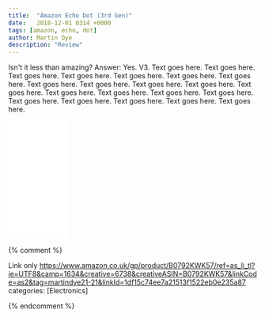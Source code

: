 ```yaml
---
title:  "Amazon Echo Dot (3rd Gen)"
date:   2018-12-01 0314 +0000
tags: [amazon, echo, dot]
author: Martin Dye
description: "Review"
---
```



Isn't it less than amazing? Answer: Yes. V3.
Text goes here. Text goes here. Text goes here. Text goes here.
 Text goes here. Text goes here. Text goes here. Text goes here. Text goes here. Text goes here. Text goes here. Text goes here. Text goes here. Text goes here. Text goes here. Text goes here. Text goes here. Text goes here. Text goes here. Text goes here. Text goes here. 

<iframe style="width:120px;height:240px;" marginwidth="0" marginheight="0" scrolling="no" frameborder="0" src="//ws-eu.amazon-adsystem.com/widgets/q?ServiceVersion=20070822&OneJS=1&Operation=GetAdHtml&MarketPlace=GB&source=ac&ref=tf_til&ad_type=product_link&tracking_id=martindye21-21&marketplace=amazon&region=GB&placement=B0792KWK57&asins=B0792KWK57&linkId=c9a05e2eaf1861d93a41c96d3d03d743&show_border=true&link_opens_in_new_window=false&price_color=333333&title_color=0066c0&bg_color=ffffff">
</iframe>

{% comment %}

Link only
https://www.amazon.co.uk/gp/product/B0792KWK57/ref=as_li_tl?ie=UTF8&camp=1634&creative=6738&creativeASIN=B0792KWK57&linkCode=as2&tag=martindye21-21&linkId=1df15c74ee7a21513f1522eb0e235a87
categories: [Electronics]


{% endcomment %}